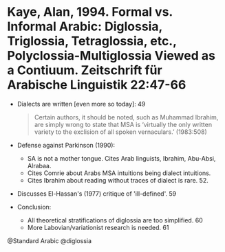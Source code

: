 # Kaye, Alan, 1994. Formal vs.  Informal Arabic: Diglossia, Triglossia, Tetraglossia, etc., Polyclossia-Multiglossia Viewed as a Contiuum. Zeitschrift für Arabische Linguistik 22:47-66

- Dialects are written [even more so today]: 49

    > Certain authors, it should be noted, such as Muhammad Ibrahim, are simply wrong to state that MSA is ‘virtually the only written variety to the exclision of all spoken vernaculars.’ (1983:508) 

- Defense against  Parkinson (1990): 
    - SA is not a mother tongue. Cites Arab linguists, Ibrahim, Abu-Absi, Alrabaa. 
    - Cites Comrie about Arabs MSA intuitions being dialect intuitions.
    - Cites Ibrahim about reading without traces of dialect is rare. 52. 

- Discusses El-Hassan's (1977) critique of 'ill-defined'. 59

- Conclusion: 
    - All theoretical stratifications of diglossia are too simplified. 60
    - More Labovian/variationist research is needed. 61

@Standard Arabic
@diglossia
